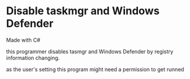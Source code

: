 # Disable taskmgr and Windows Defender

Made with C#

this programmer disables tasmgr and Windows Defender by registry information changing.

as the user's setting this program might need a permission to get runned
